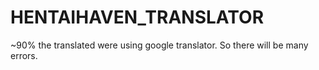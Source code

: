 # HENTAIHAVEN_TRANSLATOR

~90% the translated were using google translator.
So there will be many errors.
